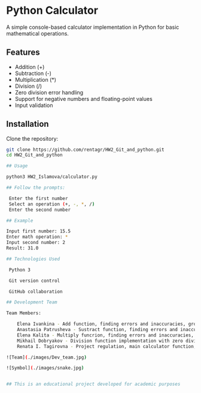 # Python Calculator

A simple console-based calculator implementation in Python for basic mathematical operations.

## Features

- Addition (+)
- Subtraction (-) 
- Multiplication (*)
- Division (/)
- Zero division error handling
- Support for negative numbers and floating-point values
- Input validation

## Installation

Clone the repository:

```bash
git clone https://github.com/rentagr/HW2_Git_and_python.git
cd HW2_Git_and_python

## Usage

python3 HW2_Islamova/calculator.py

## Follow the prompts:

 Enter the first number
 Select an operation (+, -, *, /)
 Enter the second number

## Example

Input first number: 15.5
Enter math operation: *
Input second number: 2
Result: 31.0

## Technologies Used

 Python 3

 Git version control

 GitHub collaboration

## Development Team

Team Members:

    Elena Ivankina - Add function, finding errors and inaccuracies, group communication organization   
    Anastasia Patrusheva - Sustract function, finding errors and inaccuracies, error correction 
    Elena Kalita - Multiply funcrion, finding errors and inaccuracies, error correction
    Mikhail Dobryakov - Division function implementation with zero division handling, finding errors and inaccuracies
    Renata I. Tagirovna - Project regulation, main calculator function, input validation

![Team](./images/Dev_team.jpg)

![Symbol](./images/snake.jpg)


## This is an educational project developed for academic purposes
